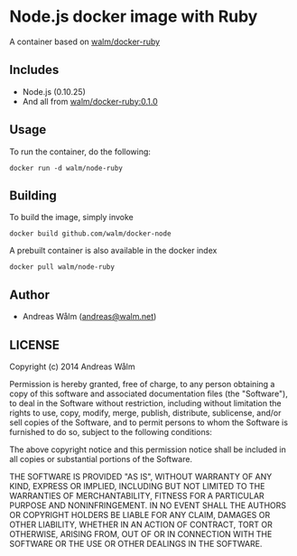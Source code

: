 # Node.js docker image with Ruby

A container based on [walm/docker-ruby](https://github.com/walm/docker-ruby)

## Includes

  * Node.js (0.10.25)
  * And all from [walm/docker-ruby:0.1.0](https://github.com/walm/docker-ruby)

## Usage

To run the container, do the following:

    docker run -d walm/node-ruby

## Building

To build the image, simply invoke

    docker build github.com/walm/docker-node

A prebuilt container is also available in the docker index

    docker pull walm/node-ruby

## Author

  * Andreas Wålm (<andreas@walm.net>)

## LICENSE

Copyright (c) 2014 Andreas Wålm

Permission is hereby granted, free of charge, to any person obtaining a copy
of this software and associated documentation files (the "Software"), to deal
in the Software without restriction, including without limitation the rights
to use, copy, modify, merge, publish, distribute, sublicense, and/or sell
copies of the Software, and to permit persons to whom the Software is
furnished to do so, subject to the following conditions:

The above copyright notice and this permission notice shall be included in
all copies or substantial portions of the Software.

THE SOFTWARE IS PROVIDED "AS IS", WITHOUT WARRANTY OF ANY KIND, EXPRESS OR
IMPLIED, INCLUDING BUT NOT LIMITED TO THE WARRANTIES OF MERCHANTABILITY,
FITNESS FOR A PARTICULAR PURPOSE AND NONINFRINGEMENT. IN NO EVENT SHALL THE
AUTHORS OR COPYRIGHT HOLDERS BE LIABLE FOR ANY CLAIM, DAMAGES OR OTHER
LIABILITY, WHETHER IN AN ACTION OF CONTRACT, TORT OR OTHERWISE, ARISING FROM,
OUT OF OR IN CONNECTION WITH THE SOFTWARE OR THE USE OR OTHER DEALINGS IN
THE SOFTWARE.
